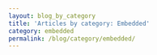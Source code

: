 ```yaml
---
layout: blog_by_category
title: 'Articles by category: Embedded'
category: embedded
permalink: /blog/category/embedded/
---
```

